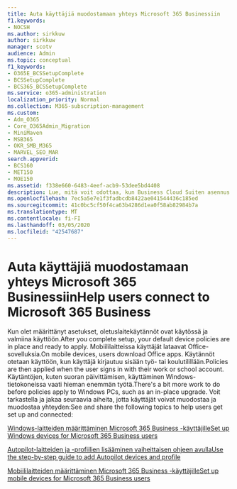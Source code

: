 ```yaml
---
title: Auta käyttäjiä muodostamaan yhteys Microsoft 365 Businessiin
f1.keywords:
- NOCSH
ms.author: sirkkuw
author: sirkkuw
manager: scotv
audience: Admin
ms.topic: conceptual
f1_keywords:
- O365E_BCSSetupComplete
- BCSSetupComplete
- BCS365_BCSSetupComplete
ms.service: o365-administration
localization_priority: Normal
ms.collection: M365-subscription-management
ms.custom:
- Adm_O365
- Core_O365Admin_Migration
- MiniMaven
- MSB365
- OKR_SMB_M365
- MARVEL_SEO_MAR
search.appverid:
- BCS160
- MET150
- MOE150
ms.assetid: f338e660-6483-4eef-acb9-53dee5bd4408
description: Lue, mitä voit odottaa, kun Business Cloud Suiten asennus on valmis ja oletuslaitekäytännöt ovat käytössä ja valmiina käyttöön.
ms.openlocfilehash: 7ec5a5e7e1f3fadbcdb8422ae041544436c185ed
ms.sourcegitcommit: 41c0bc5cf50f4ca63b4286d1ea0f58ab82984b7a
ms.translationtype: MT
ms.contentlocale: fi-FI
ms.lasthandoff: 03/05/2020
ms.locfileid: "42547687"
---
```

# <a name="help-users-connect-to-microsoft-365-business"></a><span data-ttu-id="e86e5-103">Auta käyttäjiä muodostamaan yhteys Microsoft 365 Businessiin</span><span class="sxs-lookup"><span data-stu-id="e86e5-103">Help users connect to Microsoft 365 Business</span></span>

<span data-ttu-id="e86e5-104">Kun olet määrittänyt asetukset, oletuslaitekäytännöt ovat käytössä ja valmiina käyttöön.</span><span class="sxs-lookup"><span data-stu-id="e86e5-104">After you complete setup, your default device policies are in place and ready to apply.</span></span> <span data-ttu-id="e86e5-105">Mobiililaitteissa käyttäjät lataavat Office-sovelluksia.</span><span class="sxs-lookup"><span data-stu-id="e86e5-105">On mobile devices, users download Office apps.</span></span> <span data-ttu-id="e86e5-106">Käytännöt otetaan käyttöön, kun käyttäjä kirjautuu sisään työ- tai koulutilillään.</span><span class="sxs-lookup"><span data-stu-id="e86e5-106">Policies are then applied when the user signs in with their work or school account.</span></span> <span data-ttu-id="e86e5-107">Käytäntöjen, kuten suoran päivittämisen, käyttäminen Windows-tietokoneissa vaati hieman enemmän työtä.</span><span class="sxs-lookup"><span data-stu-id="e86e5-107">There's a bit more work to do before policies apply to Windows PCs, such as an in-place upgrade.</span></span> <span data-ttu-id="e86e5-108">Voit tarkastella ja jakaa seuraavia aiheita, jotta käyttäjät voivat muodostaa ja muodostaa yhteyden:</span><span class="sxs-lookup"><span data-stu-id="e86e5-108">See and share the following topics to help users get set up and connected:</span></span>
  
[<span data-ttu-id="e86e5-109">Windows-laitteiden määrittäminen Microsoft 365 Business -käyttäjille</span><span class="sxs-lookup"><span data-stu-id="e86e5-109">Set up Windows devices for Microsoft 365 Business users</span></span>](set-up-windows-devices.md)
  
[<span data-ttu-id="e86e5-110">Autopilot-laitteiden ja -profiilien lisääminen vaiheittaisen ohjeen avulla</span><span class="sxs-lookup"><span data-stu-id="e86e5-110">Use the step-by-step guide to add Autopilot devices and profile</span></span>](add-autopilot-devices-and-profile.md)
  
[<span data-ttu-id="e86e5-111">Mobiililaitteiden määrittäminen Microsoft 365 Business -käyttäjille</span><span class="sxs-lookup"><span data-stu-id="e86e5-111">Set up mobile devices for Microsoft 365 Business users</span></span>](set-up-mobile-devices.md)
  

